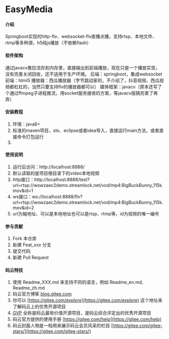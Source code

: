 # EasyMedia

#### 介绍
Springboot实现的http-flv、websocket-flv直播点播，支持rtsp、本地文件、rtmp等多种源，h5纯js播放（不依赖flash）

#### 软件架构
通过javacv推拉流存到内存里，直接输出到前端播放，现在只是一个播放实现，没有完善关闭回收，还不适用于生产环境。
后端：springboot，集成websocket
前端：html5
播放器：西瓜播放器（字节跳动家的，不介绍了，抖音视频、西瓜视频都杠杠的，当然只要支持flv的播放器都可以）
媒体框架：javacv（原本还写了个通过ffmpeg子进程推流，用socket服务接收的方案，等javacv版搞完善了再弄）

#### 安装教程

1.  环境：java8+
2.  标准的maven项目，sts、eclipse或者idea导入，直接运行main方法，或者直接命令打包运行
3.  

#### 使用说明

1.  运行后访问：http://localhost:8888/
2.  默认读取的是项目根目录下的video本地视频
3.  http接口：http://localhost:8888/test?url=rtsp://wowzaec2demo.streamlock.net/vod/mp4:BigBuckBunny_115k.mov&id=1
4.  ws接口：ws://localhost:8888/flv?url=rtsp://wowzaec2demo.streamlock.net/vod/mp4:BigBuckBunny_115k.mov&id=2
5.  url为输地址、可以是本地地址也可以是rtsp、rtmp等，id为视频的唯一编号

#### 参与贡献

1.  Fork 本仓库
2.  新建 Feat_xxx 分支
3.  提交代码
4.  新建 Pull Request


#### 码云特技

1.  使用 Readme\_XXX.md 来支持不同的语言，例如 Readme\_en.md, Readme\_zh.md
2.  码云官方博客 [blog.gitee.com](https://blog.gitee.com)
3.  你可以 [https://gitee.com/explore](https://gitee.com/explore) 这个地址来了解码云上的优秀开源项目
4.  [GVP](https://gitee.com/gvp) 全称是码云最有价值开源项目，是码云综合评定出的优秀开源项目
5.  码云官方提供的使用手册 [https://gitee.com/help](https://gitee.com/help)
6.  码云封面人物是一档用来展示码云会员风采的栏目 [https://gitee.com/gitee-stars/](https://gitee.com/gitee-stars/)
